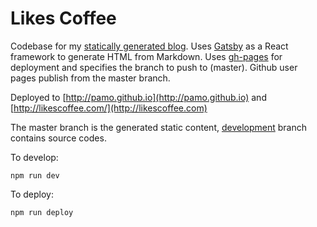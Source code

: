 Likes Coffee
=============================
Codebase for my [statically generated blog](http://likescoffee.com/).
Uses [Gatsby](https://github.com/gatsbyjs/gatsby) as a React framework to generate HTML from Markdown.
Uses [gh-pages](https://www.npmjs.com/package/gh-pages) for deployment and specifies the branch to push to (master).
Github user pages publish from the master branch.

Deployed to [http://pamo.github.io](http://pamo.github.io) and [http://likescoffee.com/](http://likescoffee.com)

The master branch is the generated static content, [development](https://github.com/pamo/pamo.github.io/tree/development) branch contains source codes.

To develop:
```
npm run dev
```

To deploy:
```
npm run deploy
```

